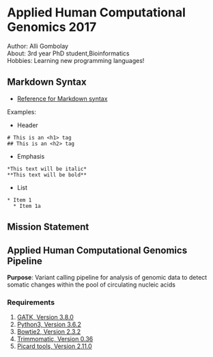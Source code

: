 # Applied Human Computational Genomics 2017

Author: Alli Gombolay  
About: 3rd year PhD student,Bioinformatics  
Hobbies: Learning new programming languages!

## Markdown Syntax
* [Reference for Markdown syntax](https://guides.github.com/features/mastering-markdown/)

Examples:
* Header
```
# This is an <h1> tag
## This is an <h2> tag
```
* Emphasis
```
*This text will be italic*
**This text will be bold**
```
* List
```
* Item 1
  * Item 1a
```

## Mission Statement

## Applied Human Computational Genomics Pipeline
**Purpose**: Variant calling pipeline for analysis of genomic data to detect somatic changes within the pool of
circulating nucleic acids

### Requirements

1. [GATK, Version 3.8.0](https://software.broadinstitute.org/gatk/download/)
2. [Python3, Version 3.6.2](https://www.python.org/downloads/)
3. [Bowtie2, Version 2.3.2](http://bowtie-bio.sourceforge.net/bowtie2/index.shtml)
4. [Trimmomatic, Version 0.36](http://www.usadellab.org/cms/?page=trimmomatic)
5. [Picard tools, Version 2.11.0](http://broadinstitute.github.io/picard/)
